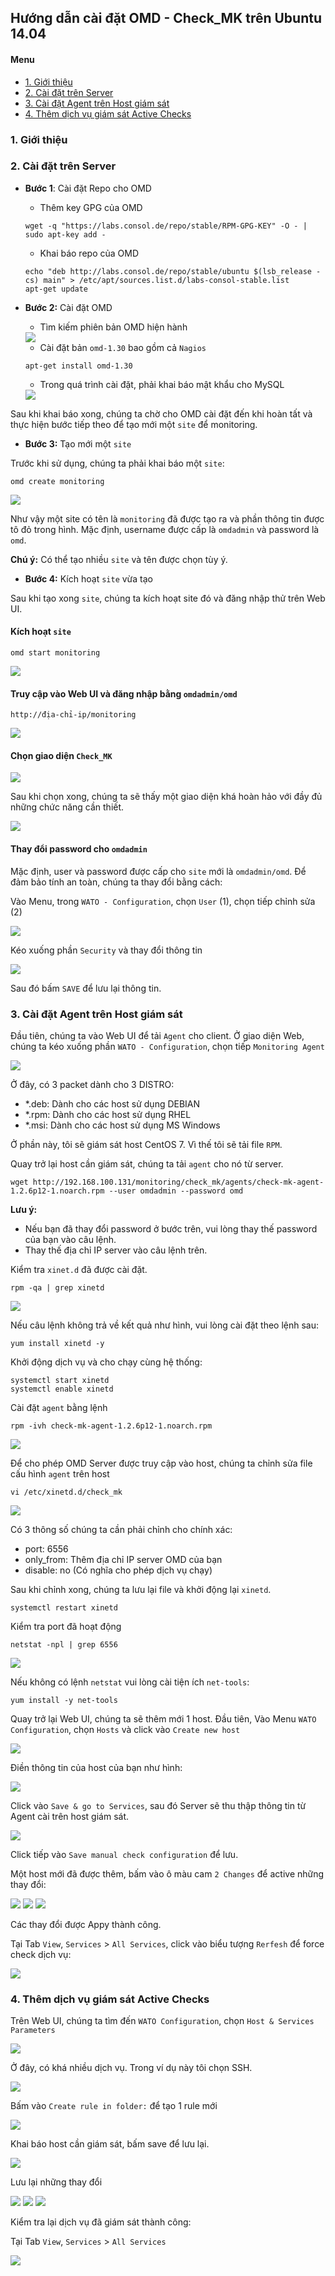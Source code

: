 ## Hướng dẫn cài đặt OMD - Check_MK trên Ubuntu 14.04

#### Menu

- [1. Giới thiệu](#1)
- [2. Cài đặt trên Server](#2)
- [3. Cài đặt Agent trên Host giám sát](#3)
- [4. Thêm dịch vụ giám sát Active Checks](#4)

### 1. Giới thiệu  <a name="1"></a>



### 2. Cài đặt trên Server  <a name="2"></a>

- **Bước 1**: Cài đặt Repo cho OMD
    - Thêm key GPG của OMD
    
    ```
    wget -q "https://labs.consol.de/repo/stable/RPM-GPG-KEY" -O - | sudo apt-key add -
    ```
    
    - Khai báo repo của OMD 
    
    ```
    echo "deb http://labs.consol.de/repo/stable/ubuntu $(lsb_release -cs) main" > /etc/apt/sources.list.d/labs-consol-stable.list
    apt-get update
    ```
    
- **Bước 2:** Cài đặt OMD

    - Tìm kiếm phiên bản OMD hiện hành
    
    <img src="../../images/omd-1-search.png" />

    - Cài đặt bản `omd-1.30` bao gồm cả `Nagios`

    ```
    apt-get install omd-1.30
    ```
    
    - Trong quá trình cài đặt, phải khai báo mật khẩu cho MySQL
    
    <img src="../../images/2.mysql.png" />

Sau khi khai báo xong, chúng ta chờ cho OMD cài đặt đến khi hoàn tất và thực hiện bước tiếp theo để tạo mới một `site` để monitoring.

- **Bước 3:** Tạo mới một `site`

Trước khi sử dụng, chúng ta phải khai báo một `site`:

```
omd create monitoring
```

<img src="../../images/3.info-site.png" />

Như vậy một site có tên là `monitoring` đã được tạo ra và phần thông tin được tô đỏ trong hình. Mặc định, username được cấp là `omdadmin` và password là `omd`.

**Chú ý:** Có thể tạo nhiều `site` và tên được chọn tùy ý.

- **Bước 4:** Kích hoạt `site` vừa tạo

Sau khi tạo xong `site`, chúng ta kích hoạt site đó và đăng nhập thử trên Web UI.

#### Kích hoạt `site`
    
```
omd start monitoring
```

<img src="../../images/4.active-site.png" />

#### Truy cập vào Web UI và đăng nhập bằng `omdadmin/omd`
   
```
http://địa-chỉ-ip/monitoring
```

<img src="../../images/5.webui1.png" />
   
#### Chọn giao diện `Check_MK`
   
   <img src="../../images/6.webui2-checkmk.png" />

Sau khi chọn xong, chúng ta sẽ thấy một giao diện khá hoàn hảo với đầy đủ những chức năng cần thiết.

<img src="../../images/7.webui-main.png" />

#### Thay đổi password cho `omdadmin`

Mặc định, user và password được cấp cho `site` mới là `omdadmin/omd`. Để đảm bảo tính an toàn, chúng ta thay đổi bằng cách:

Vào Menu, trong `WATO - Configuration`, chọn `User` (1), chọn tiếp chỉnh sửa (2)

<img src="../../images/8.paas1.png" />

Kéo xuống phần `Security` và thay đổi thông tin

<img src="../../images/8.paas2.png" />

Sau đó bấm `SAVE` để lưu lại thông tin.

### 3. Cài đặt Agent trên Host giám sát  <a name="3"></a> 

Đầu tiên, chúng ta vào Web UI để tải `Agent` cho client. Ở giao diện Web, chúng ta kéo xuống phần `WATO - Configuration`, chọn tiếp `Monitoring Agent`

<img src="../../images/9.agent1.png" />

Ở đây, có 3 packet dành cho 3 DISTRO:

- *.deb: Dành cho các host sử dụng DEBIAN
- *.rpm: Dành cho các host sử dụng RHEL
- *.msi: Dành cho các host sử dụng MS Windows

Ở phần này, tôi sẽ giám sát host CentOS 7. Vì thế tôi sẽ tải file `RPM`.

Quay trở lại host cần giám sát, chúng ta tải `agent` cho nó từ server.

```
wget http://192.168.100.131/monitoring/check_mk/agents/check-mk-agent-1.2.6p12-1.noarch.rpm --user omdadmin --password omd
```

**Lưu ý:** 
- Nếu bạn đã thay đổi password ở bước trên, vui lòng thay thế password của bạn vào câu lệnh. 
- Thay thế địa chỉ IP server vào câu lệnh trên.

Kiểm tra `xinet.d` đã được cài đặt.

```
rpm -qa | grep xinetd
```

<img src="../../images/9.xinet.png" />

Nếu câu lệnh không trả về kết quả như hình, vui lòng cài đặt theo lệnh sau:

```
yum install xinetd -y
```

Khởi động dịch vụ và cho chạy cùng hệ thống:

```
systemctl start xinetd
systemctl enable xinetd
```

Cài đặt `agent` bằng lệnh

```
rpm -ivh check-mk-agent-1.2.6p12-1.noarch.rpm
```

<img src="../../images/9.agent2.png" />

Để cho phép OMD Server được truy cập vào host, chúng ta chỉnh sửa file cấu hình `agent` trên host

```
vi /etc/xinetd.d/check_mk
```

<img src="../../images/9.agent3.png" />

Có 3 thông số chúng ta cần phải chỉnh cho chính xác:

- port: 6556
- only_from: Thêm địa chỉ IP server OMD của bạn
- disable: no (Có nghĩa cho phép dịch vụ chạy)

Sau khi chỉnh xong, chúng ta lưu lại file và khởi động lại `xinetd`.

```
systemctl restart xinetd
```

Kiểm tra port đã hoạt động

```
netstat -npl | grep 6556
```

<img src="../../images/9.agent4.png" />

Nếu không có lệnh `netstat` vui lòng cài tiện ích `net-tools`:

```
yum install -y net-tools
```

Quay trở lại Web UI, chúng ta sẽ thêm mới 1 host. Đầu tiên, Vào Menu `WATO Configuration`, chọn `Hosts` và click vào `Create new host`

<img src="../../images/10.host1.png" />

Điền thông tin của host của bạn như hình:

<img src="../../images/10.host2.png" />

Click vào `Save & go to Services`, sau đó Server sẽ thu thập thông tin từ Agent cài trên host giám sát.

<img src="../../images/10.host3.png" />

Click tiếp vào `Save manual check configuration` để lưu.

Một host mới đã được thêm, bấm vào ô màu cam `2 Changes` để active những thay đổi:

<img src="../../images/10.host4.png" />
 
<img src="../../images/10.host5.png" />

<img src="../../images/10.host6.png" />

Các thay đổi được Appy thành công.

Tại Tab `View`, `Services` > `All Services`, click vào biểu tượng `Rerfesh` để force check dịch vụ:

<img src="../../images/10.host7.png" />


### 4. Thêm dịch vụ giám sát Active Checks  <a name="4"></a>

Trên Web UI, chúng ta tìm đến `WATO Configuration`, chọn `Host & Services Parameters`

<img src="../../images/12.ac1.png" />

Ở đây, có khá nhiều dịch vụ. Trong ví dụ này tôi chọn SSH.

<img src="../../images/12.ac2.png" />

Bấm vào `Create rule in folder:` để tạo 1 rule mới

<img src="../../images/12.ac3.png" />

Khai báo host cần giám sát, bấm save để lưu lại.

<img src="../../images/12.ac4.png" />

Lưu lại những thay đổi

<img src="../../images/12.ac5.png" />

<img src="../../images/12.ac6.png" />

<img src="../../images/10.host6.png" />

Kiểm tra lại dịch vụ đã giám sát thành công:

Tại Tab `View`, `Services` > `All Services`

<img src="../../images/12.ac7.png" />

